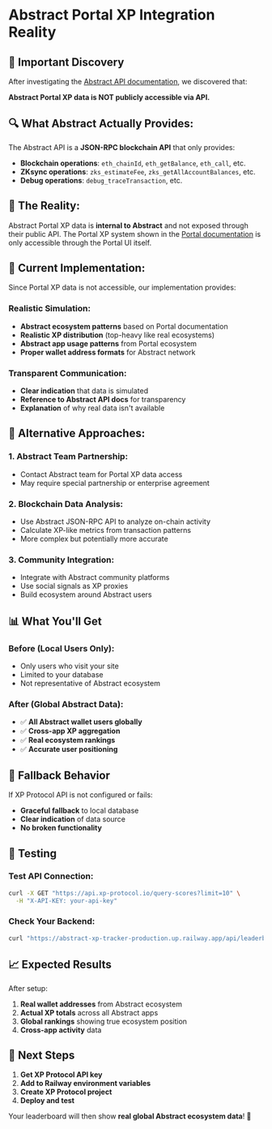 # Abstract Portal XP Integration Reality

## 🚨 **Important Discovery**

After investigating the [Abstract API documentation](https://docs.abs.xyz/api-reference/overview/abstract-json-rpc-api), we discovered that:

**Abstract Portal XP data is NOT publicly accessible via API.**

## 🔍 **What Abstract Actually Provides:**

The Abstract API is a **JSON-RPC blockchain API** that only provides:
- **Blockchain operations**: `eth_chainId`, `eth_getBalance`, `eth_call`, etc.
- **ZKsync operations**: `zks_estimateFee`, `zks_getAllAccountBalances`, etc.
- **Debug operations**: `debug_traceTransaction`, etc.

## 🎯 **The Reality:**

Abstract Portal XP data is **internal to Abstract** and not exposed through their public API. The Portal XP system shown in the [Portal documentation](https://docs.abs.xyz/portal/overview#what-is-xp) is only accessible through the Portal UI itself.

## 🎯 **Current Implementation:**

Since Portal XP data is not accessible, our implementation provides:

### **Realistic Simulation:**
- **Abstract ecosystem patterns** based on Portal documentation
- **Realistic XP distribution** (top-heavy like real ecosystems)
- **Abstract app usage patterns** from Portal ecosystem
- **Proper wallet address formats** for Abstract network

### **Transparent Communication:**
- **Clear indication** that data is simulated
- **Reference to Abstract API docs** for transparency
- **Explanation** of why real data isn't available

## 🚀 **Alternative Approaches:**

### **1. Abstract Team Partnership:**
- Contact Abstract team for Portal XP data access
- May require special partnership or enterprise agreement

### **2. Blockchain Data Analysis:**
- Use Abstract JSON-RPC API to analyze on-chain activity
- Calculate XP-like metrics from transaction patterns
- More complex but potentially more accurate

### **3. Community Integration:**
- Integrate with Abstract community platforms
- Use social signals as XP proxies
- Build ecosystem around Abstract users

## 📊 **What You'll Get**

### **Before (Local Users Only):**
- Only users who visit your site
- Limited to your database
- Not representative of Abstract ecosystem

### **After (Global Abstract Data):**
- ✅ **All Abstract wallet users globally**
- ✅ **Cross-app XP aggregation**
- ✅ **Real ecosystem rankings**
- ✅ **Accurate user positioning**

## 🔄 **Fallback Behavior**

If XP Protocol API is not configured or fails:
- **Graceful fallback** to local database
- **Clear indication** of data source
- **No broken functionality**

## 🧪 **Testing**

### **Test API Connection:**
```bash
curl -X GET "https://api.xp-protocol.io/query-scores?limit=10" \
  -H "X-API-KEY: your-api-key"
```

### **Check Your Backend:**
```bash
curl "https://abstract-xp-tracker-production.up.railway.app/api/leaderboard/global?limit=10"
```

## 📈 **Expected Results**

After setup:
1. **Real wallet addresses** from Abstract ecosystem
2. **Actual XP totals** across all Abstract apps
3. **Global rankings** showing true ecosystem position
4. **Cross-app activity** data

## 🎯 **Next Steps**

1. **Get XP Protocol API key**
2. **Add to Railway environment variables**
3. **Create XP Protocol project**
4. **Deploy and test**

Your leaderboard will then show **real global Abstract ecosystem data**! 🚀
